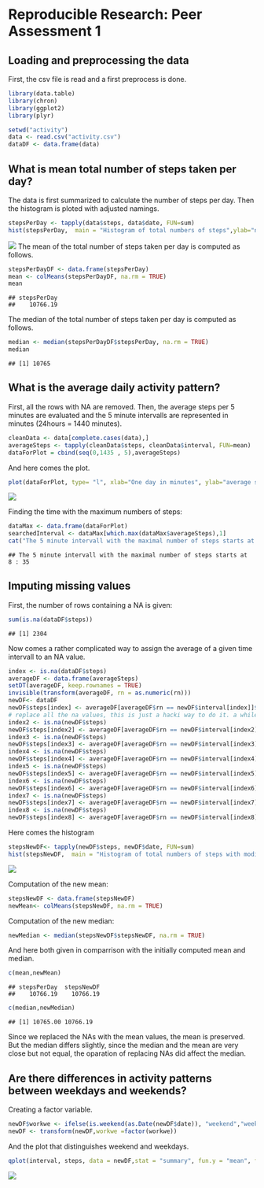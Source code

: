 # Reproducible Research: Peer Assessment 1
## Loading and preprocessing the data
First, the csv file is read and a first preprocess is done.

```r
library(data.table)
library(chron)
library(ggplot2)
library(plyr)

setwd("activity")
data <- read.csv("activity.csv")
dataDF <- data.frame(data)
```
## What is mean total number of steps taken per day?
The data is first summarized to calculate the number of steps per day. Then the histogram is ploted with adjusted namings.

```r
stepsPerDay <- tapply(data$steps, data$date, FUN=sum)
hist(stepsPerDay,  main = "Histogram of total numbers of steps",ylab="number of days within the range", xlab="total number of steps per day")
```

![](PA1_template_files/figure-html/mean_histogram-1.png) 
The mean of the total number of steps taken per day is computed as follows.

```r
stepsPerDayDF <- data.frame(stepsPerDay)
mean <- colMeans(stepsPerDayDF, na.rm = TRUE)
mean
```

```
## stepsPerDay 
##    10766.19
```
The median of the total number of steps taken per day is computed as follows.

```r
median <- median(stepsPerDayDF$stepsPerDay, na.rm = TRUE)
median
```

```
## [1] 10765
```

## What is the average daily activity pattern?
First, all the rows with NA are removed. Then, the average steps per 5 minutes are evaluated and the 5 minute intervalls are represented in minutes (24hours = 1440 minutes).

```r
cleanData <- data[complete.cases(data),]
averageSteps <- tapply(cleanData$steps, cleanData$interval, FUN=mean)
dataForPlot = cbind(seq(0,1435 , 5),averageSteps)
```

And here comes the plot.

```r
plot(dataForPlot, type= "l", xlab="One day in minutes", ylab="average steps per 5minutes")
```

![](PA1_template_files/figure-html/plot-average-1.png) 

Finding the time with the maximum numbers of steps:

```r
dataMax <- data.frame(dataForPlot)
searchedInterval <- dataMax[which.max(dataMax$averageSteps),1]
cat("The 5 minute intervall with the maximal number of steps starts at ", searchedInterval%/%60,":",searchedInterval%%60)
```

```
## The 5 minute intervall with the maximal number of steps starts at  8 : 35
```

## Imputing missing values
First, the number of rows containing a NA is given:


```r
sum(is.na(dataDF$steps))
```

```
## [1] 2304
```

Now comes a rather complicated way to assign the average of a given time intervall to an NA value.

```r
index <- is.na(dataDF$steps)
averageDF <- data.frame(averageSteps)
setDT(averageDF, keep.rownames = TRUE)
invisible(transform(averageDF, rn = as.numeric(rn)))
newDF<- dataDF
newDF$steps[index] <- averageDF[averageDF$rn == newDF$interval[index]]$averageSteps
# replace all the na values, this is just a hacki way to do it. a while loop would be better...
index2 <- is.na(newDF$steps)
newDF$steps[index2] <- averageDF[averageDF$rn == newDF$interval[index2]]$averageSteps
index3 <- is.na(newDF$steps)
newDF$steps[index3] <- averageDF[averageDF$rn == newDF$interval[index3]]$averageSteps
index4 <- is.na(newDF$steps)
newDF$steps[index4] <- averageDF[averageDF$rn == newDF$interval[index4]]$averageSteps
index5 <- is.na(newDF$steps)
newDF$steps[index5] <- averageDF[averageDF$rn == newDF$interval[index5]]$averageSteps
index6 <- is.na(newDF$steps)
newDF$steps[index6] <- averageDF[averageDF$rn == newDF$interval[index6]]$averageSteps
index7 <- is.na(newDF$steps)
newDF$steps[index7] <- averageDF[averageDF$rn == newDF$interval[index7]]$averageSteps
index8 <- is.na(newDF$steps)
newDF$steps[index8] <- averageDF[averageDF$rn == newDF$interval[index8]]$averageSteps
```

Here comes the histogram

```r
stepsNewDF<- tapply(newDF$steps, newDF$date, FUN=sum)
hist(stepsNewDF,  main = "Histogram of total numbers of steps with modified data",ylab="number of days within the range", xlab="total number of steps per day")
```

![](PA1_template_files/figure-html/unnamed-chunk-3-1.png) 

Computation of the new mean:

```r
stepsNewDF <- data.frame(stepsNewDF)
newMean<- colMeans(stepsNewDF, na.rm = TRUE)
```
Computation of the new median:

```r
newMedian <- median(stepsNewDF$stepsNewDF, na.rm = TRUE)
```

And here both given in comparrison with the initially computed mean and median.

```r
c(mean,newMean)
```

```
## stepsPerDay  stepsNewDF 
##    10766.19    10766.19
```

```r
c(median,newMedian)
```

```
## [1] 10765.00 10766.19
```

Since we replaced the NAs with the mean values, the mean is preserved. But the median differs slightly, since the median and the mean are very close but not equal, the oparation of replacing NAs did affect the median. 


## Are there differences in activity patterns between weekdays and weekends?

Creating a factor variable.

```r
newDF$workwe <- ifelse(is.weekend(as.Date(newDF$date)), "weekend","weekday" )
newDF <- transform(newDF,workwe =factor(workwe))
```
And the plot that distinguishes weekend and weekdays.

```r
qplot(interval, steps, data = newDF,stat = "summary", fun.y = "mean", facets = workwe~., main="average weekday weekend", ylab="Number of steps",geom = "line")
```

![](PA1_template_files/figure-html/unnamed-chunk-6-1.png) 
